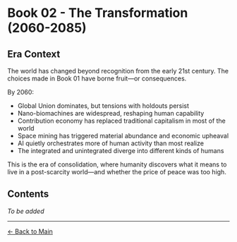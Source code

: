 # Book 02 - The Transformation (2060-2085)

## Era Context

The world has changed beyond recognition from the early 21st century. The choices made in Book 01 have borne fruit—or consequences.

By 2060:
- Global Union dominates, but tensions with holdouts persist
- Nano-biomachines are widespread, reshaping human capability
- Contribution economy has replaced traditional capitalism in most of the world
- Space mining has triggered material abundance and economic upheaval
- AI quietly orchestrates more of human activity than most realize
- The integrated and unintegrated diverge into different kinds of humans

This is the era of consolidation, where humanity discovers what it means to live in a post-scarcity world—and whether the price of peace was too high.

## Contents

*To be added*

---

[← Back to Main](../README.md)

